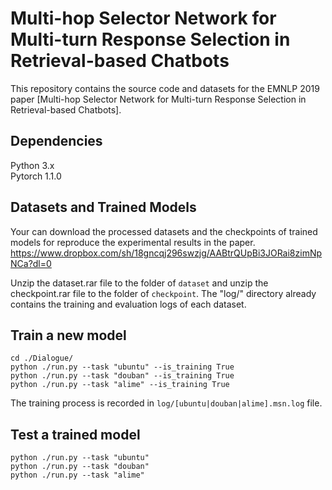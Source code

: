 # Multi-hop Selector Network for Multi-turn Response Selection in Retrieval-based Chatbots
This repository contains the source code and datasets for the EMNLP 2019 paper [Multi-hop Selector Network for Multi-turn Response Selection in Retrieval-based Chatbots]. <br>


## Dependencies
Python 3.x <br>
Pytorch 1.1.0

## Datasets and Trained Models
Your can download the processed datasets and the checkpoints of trained models for reproduce the experimental results in the paper. <br>
https://www.dropbox.com/sh/18gncqj296swzjg/AABtrQUpBi3JORai8zimNpNCa?dl=0

Unzip the dataset.rar file to the folder of ```dataset``` and unzip the checkpoint.rar file to the folder of ```checkpoint```.
The "log/" directory already contains the training and evaluation logs of each dataset.

## Train a new model
```
cd ./Dialogue/
python ./run.py --task "ubuntu" --is_training True
python ./run.py --task "douban" --is_training True
python ./run.py --task "alime" --is_training True
```
The training process is recorded in ```log/[ubuntu|douban|alime].msn.log``` file.

## Test a trained model
```
python ./run.py --task "ubuntu"
python ./run.py --task "douban"
python ./run.py --task "alime"
```

